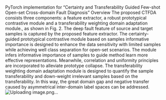 PyTorch implementation for “Certainty and Transferability Guided Few-shot Open-set Cross-domain Fault Diagnosis”
Overview
The proposed CTFDA consists three components: a feature extractor, a robust prototypical contrastive module and a transferability weighting domain adaptation module., as shown in Fig. 2. The deep fault feature of source and target samples is captured by the proposed feature extractor. The certainty-guided prototypical contrastive module based on samples informative importance is designed to enhance the data sensitivity with limited samples while achieving well class separation for open-set scenarios. The module infers informative importance of samples to guide method learn more effective representations. Meanwhile, correlation and uniformity principles are incorporated to alleviate prototype collapse. The transferability weighting domain adaptation module is designed to quantify the sample transferability and down-weight irrelevant samples based on the transferability. In this way, the great domain gap and negative transfer caused by asymmetrical inter-domain label spaces can be addressed.
![Uploading image.png…]()

